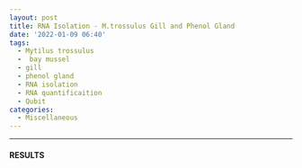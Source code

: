 ```yaml
---
layout: post
title: RNA Isolation - M.trossulus Gill and Phenol Gland
date: '2022-01-09 06:40'
tags: 
  - Mytilus trossulus
  -  bay mussel
  - gill
  - phenol gland
  - RNA isolation
  - RNA quantificaition
  - Qubit
categories: 
  - Miscellaneous
---
```




---

#### RESULTS

